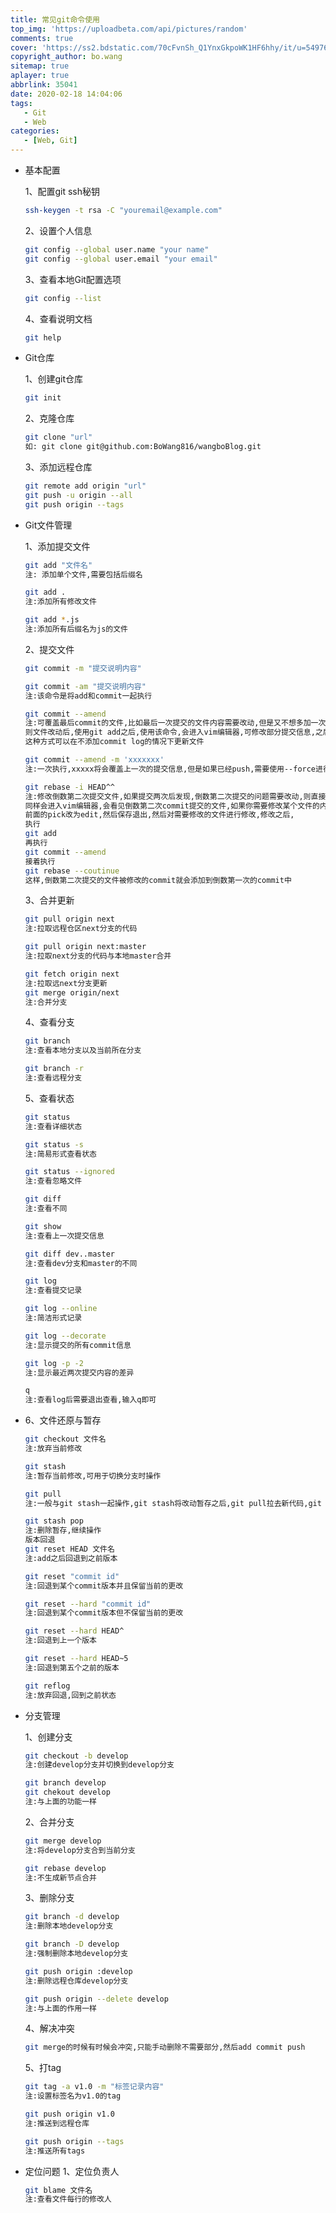 ```yaml
---
title: 常见git命令使用
top_img: 'https://uploadbeta.com/api/pictures/random'
comments: true
cover: 'https://ss2.bdstatic.com/70cFvnSh_Q1YnxGkpoWK1HF6hhy/it/u=5497635,54094103&fm=26&gp=0.jpg'
copyright_author: bo.wang
sitemap: true
aplayer: true
abbrlink: 35041
date: 2020-02-18 14:04:06
tags: 
   - Git
   - Web
categories:
   - [Web, Git]
---
```


- 基本配置
    
    1、配置git ssh秘钥
    ```bash
    ssh-keygen -t rsa -C "youremail@example.com"
    ```
    <!-- more -->

    2、设置个人信息
    ```bash
    git config --global user.name "your name"
    git config --global user.email "your email"
    ```
    3、查看本地Git配置选项
    ```bash
    git config --list
    ```
    4、查看说明文档
    ```bash
    git help
    ```
- Git仓库

    1、创建git仓库
    ```bash
    git init
    ```
    2、克隆仓库
    ```bash
    git clone "url"
    如: git clone git@github.com:BoWang816/wangboBlog.git
    ```
    3、添加远程仓库
    ```bash
    git remote add origin "url"
    git push -u origin --all
    git push origin --tags
    ```
    
- Git文件管理

    1、添加提交文件
    ```bash
    git add "文件名"
    注: 添加单个文件,需要包括后缀名
    
    git add .
    注:添加所有修改文件

    git add *.js
    注:添加所有后缀名为js的文件
    ```
    2、提交文件
    ```bash
    git commit -m "提交说明内容"
    
    git commit -am "提交说明内容"
    注:该命令是将add和commit一起执行
    
    git commit --amend
    注:可覆盖最后commit的文件,比如最后一次提交的文件内容需要改动,但是又不想多加一次commit,
    则文件改动后,使用git add之后,使用该命令,会进入vim编辑器,可修改部分提交信息,之后保存退出即可,
    这种方式可以在不添加commit log的情况下更新文件
    
    git commit --amend -m 'xxxxxxx'
    注:一次执行,xxxxx将会覆盖上一次的提交信息,但是如果已经push,需要使用--force进行强制push
    
    git rebase -i HEAD^^
    注:修改倒数第二次提交文件,如果提交两次后发现,倒数第二次提交的问题需要改动,则直接输入该命令,
    同样会进入vim编辑器,会看见倒数第二次commit提交的文件,如果你需要修改某个文件的内容,将该文件
    前面的pick改为edit,然后保存退出,然后对需要修改的文件进行修改,修改之后,
    执行
    git add
    再执行
    git commit --amend
    接着执行
    git rebase --coutinue
    这样,倒数第二次提交的文件被修改的commit就会添加到倒数第一次的commit中
    ```
    3、合并更新
    ```bash
    git pull origin next
    注:拉取远程仓区next分支的代码
    
    git pull origin next:master
    注:拉取next分支的代码与本地master合并
    
    git fetch origin next
    注:拉取远next分支更新
    git merge origin/next
    注:合并分支
    ```
    4、查看分支
    ```bash
    git branch
    注:查看本地分支以及当前所在分支
    
    git branch -r
    注:查看远程分支
    ```
    5、查看状态
    ```bash
    git status
    注:查看详细状态
    
    git status -s
    注:简易形式查看状态
    
    git status --ignored
    注:查看忽略文件
    
    git diff
    注:查看不同
    
    git show
    注:查看上一次提交信息
    
    git diff dev..master
    注:查看dev分支和master的不同
    
    git log
    注:查看提交记录
    
    git log --online
    注:简洁形式记录
    
    git log --decorate
    注:显示提交的所有commit信息
    
    git log -p -2
    注:显示最近两次提交内容的差异
    
    q
    注:查看log后需要退出查看,输入q即可
    ```
- 6、文件还原与暂存
    ```bash
    git checkout 文件名
    注:放弃当前修改
    
    git stash
    注:暂存当前修改,可用于切换分支时操作
    
    git pull
    注:一般与git stash一起操作,git stash将改动暂存之后,git pull拉去新代码,git stash pop可以继续修改自己的代码
    
    git stash pop
    注:删除暂存,继续操作
    版本回退
    git reset HEAD 文件名
    注:add之后回退到之前版本
    
    git reset "commit id"
    注:回退到某个commit版本并且保留当前的更改
    
    git reset --hard "commit id"
    注:回退到某个commit版本但不保留当前的更改
    
    git reset --hard HEAD^
    注:回退到上一个版本
    
    git reset --hard HEAD~5
    注:回退到第五个之前的版本
    
    git reflog
    注:放弃回退,回到之前状态
    ```
- 分支管理

    1、创建分支
    ```bash
    git checkout -b develop
    注:创建develop分支并切换到develop分支
    
    git branch develop
    git chekout develop
    注:与上面的功能一样
    ```
    2、合并分支
    ```bash
    git merge develop
    注:将develop分支合到当前分支
    
    git rebase develop
    注:不生成新节点合并
    ```
    3、删除分支
    ```bash    
    git branch -d develop
    注:删除本地develop分支
    
    git branch -D develop
    注:强制删除本地develop分支
    
    git push origin :develop
    注:删除远程仓库develop分支
    
    git push origin --delete develop
    注:与上面的作用一样
    ```
    4、解决冲突
    ```bash
    git merge的时候有时候会冲突,只能手动删除不需要部分,然后add commit push
    ```
    5、打tag
    ```bash
    git tag -a v1.0 -m "标签记录内容"
    注:设置标签名为v1.0的tag
    
    git push origin v1.0
    注:推送到远程仓库
    
    git push origin --tags
    注:推送所有tags
    ```
- 定位问题
    1、定位负责人
    ```bash
    git blame 文件名
    注:查看文件每行的修改人
    ```
